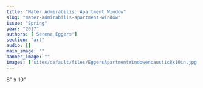 ```yaml
---
title: "Mater Admirabilis: Apartment Window"
slug: "mater-admirabilis-apartment-window"
issue: "Spring"
year: "2017"
authors: ['Serena Eggers']
section: "art"
audio: []
main_image: ""
banner_image: ""
images: ['sites/default/files/EggersApartmentWindowencaustic8x10in.jpg']
---
```

8" x 10"

